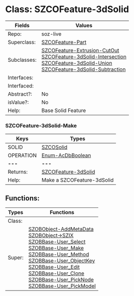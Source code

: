 
# Class:	SZCOFeature-3dSolid

| Fields | Values |
| --------- | --------- |
| Repo: | soz-live |
| Superclass: | [SZCOFeature-Part](SZCOFeature-Part.html) |
| Subclasses: | [SZCOFeature-Extrusion-CutOut](SZCOFeature-Extrusion-CutOut.html) <br> [SZCOFeature-3dSolid-Intersection](SZCOFeature-3dSolid-Intersection.html) <br> [SZCOFeature-3dSolid-Union](SZCOFeature-3dSolid-Union.html) <br> [SZCOFeature-3dSolid-Subtraction](SZCOFeature-3dSolid-Subtraction.html) |
| Interfaces: |  |
| Interfaced: |  |
| Abstract?: | No |
| isValue?: | No |
| Help: | Base Solid Feature |

### SZCOFeature-3dSolid-Make

| Keys | Types |
| --------- | --------- |
| SOLID | [SZCOSolid](SZCOSolid.html) |
| OPERATION | [Enum-AcDbBoolean](Enum-AcDbBoolean.html) |
| **---** | **---** |
| Returns: | [SZCOFeature-3dSolid](SZCOFeature-3dSolid.html) |
| Help: | Make a SZCOFeature-3dSolid |


## Functions:

| Types | Functions |
| --------- | --------- |
| Class: |  |
| Super: | [SZOBObject-AddMetaData](SZOBObject.html) <br> [SZOBObject->SZIX](SZOBObject.html) <br> [SZOBBase-User_Select](SZOBBase.html) <br> [SZOBBase-User_Make](SZOBBase.html) <br> [SZOBBase-User_Method](SZOBBase.html) <br> [SZOBBase-User_ObjectKey](SZOBBase.html) <br> [SZOBBase-User_Edit](SZOBBase.html) <br> [SZOBBase-User_Clone](SZOBBase.html) <br> [SZOBBase-User_PickNode](SZOBBase.html) <br> [SZOBBase-User_PickModel](SZOBBase.html) |


